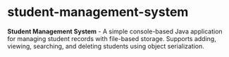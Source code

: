 # student-management-system
**Student Management System** - A simple console-based Java application for managing student records with file-based storage. Supports adding, viewing, searching, and deleting students using object serialization. 
